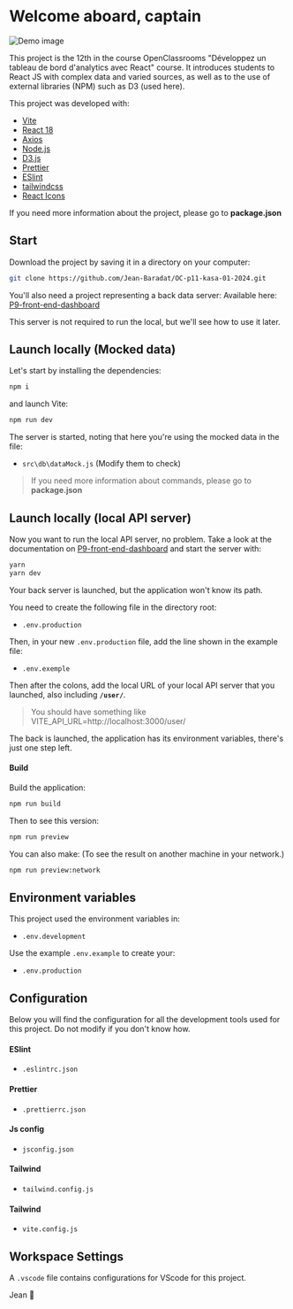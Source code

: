 # Welcome aboard, captain

![Demo image](demo.png)

This project is the 12th in the course OpenClassrooms "Développez un tableau de bord d'analytics avec React" course. It introduces students to React JS with complex data and varied sources, as well as to the use of external libraries (NPM) such as D3 (used here).

This project was developed with:

- [Vite](https://vitejs.dev/)
- [React 18](https://react.dev/)
- [Axios](https://axios-http.com/)
- [Node.js](https://nodejs.org/en)
- [D3.js](https://d3js.org/) 
- [Prettier](https://prettier.io/)
- [ESlint](https://eslint.org/)
- [tailwindcss](https://tailwindcss.com/)
- [React Icons](https://react-icons.github.io/react-icons/)

If you need more information about the project, please go to **package.json**


## Start

Download the project by saving it in a directory on your computer:

```bash
git clone https://github.com/Jean-Baradat/OC-p11-kasa-01-2024.git
```

You'll also need a project representing a back data server:
Available here: [P9-front-end-dashboard](https://github.com/OpenClassrooms-Student-Center/P9-front-end-dashboard)

This server is not required to run the local, but we'll see how to use it later.

## Launch locally (Mocked data)

Let's start by installing the dependencies:
```bash
npm i
```

and launch Vite:
```bash
npm run dev
```

The server is started, noting that here you're using the mocked data in the file:
- `src\db\dataMock.js` (Modify them to check)


> If you need more information about commands, please go to **package.json**

## Launch locally (local API server)

Now you want to run the local API server, no problem. Take a look at the documentation on [P9-front-end-dashboard](https://github.com/OpenClassrooms-Student-Center/P9-front-end-dashboard) and start the server with:

```bash
yarn
yarn dev
```

Your back server is launched, but the application won't know its path.

You need to create the following file in the directory root:

- `.env.production`

Then, in your new `.env.production` file, add the line shown in the example file:

- `.env.exemple`

Then after the colons, add the local URL of your local API server that you launched, also including **`/user/`**.

> You should have something like VITE_API_URL=http://localhost:3000/user/

The back is launched, the application has its environment variables, there's just one step left.

#### Build 

Build the application:
```bash
npm run build
```

Then to see this version:
```bash
npm run preview
```

You can also make: (To see the result on another machine in your network.)
```bash
npm run preview:network
```

## Environment variables

This project used the environment variables in:
- `.env.development`

Use the example `.env.example` to create your:
- `.env.production`

## Configuration 
Below you will find the configuration for all the development tools used for this project. Do not modify if you don't know how.

#### ESlint
- `.eslintrc.json`

#### Prettier
- `.prettierrc.json`

#### Js config
- `jsconfig.json`

#### Tailwind
- `tailwind.config.js`

#### Tailwind
- `vite.config.js`


## Workspace Settings
A `.vscode` file contains configurations for VScode for this project.



Jean 👋